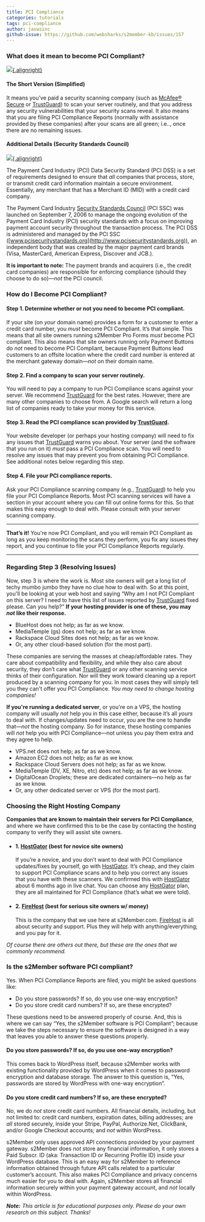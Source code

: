```yaml
---
title: PCI Compliance
categories: tutorials
tags: pci-compliance
author: jaswsinc
github-issue: https://github.com/websharks/s2member-kb/issues/157
---
```


### What does it mean to become PCI Compliant?

[![](https://c674753.ssl.cf2.rackcdn.com/security-8805-header-gray.gif){.alignright}](http://secure.trust-guard.com/certificates/8805)

#### The Short Version (Simplified)

It means you’ve paid a security scanning company (such as [McAfee® Secure](http://www.mcafeesecure.com) or [TrustGuard](http://s2member.com/r/trustguard/)) to scan your server routinely, and that you address any security vulnerabilities that your security scans reveal. It also means that you are filing PCI Compliance Reports (normally with assistance provided by these companies) after your scans are all green; i.e.., once there are no remaining issues.

#### Additional Details (Security Standards Council)

[![](//cdn.websharks-inc.com/s2member/uploads/pci-compliant.png){.alignright}](https://www.pcisecuritystandards.org/)

The Payment Card Industry (PCI) Data Security Standard (PCI DSS) is a set of requirements designed to ensure that _all_ companies that process, store, or transmit credit card information maintain a secure environment. Essentially, any merchant that has a Merchant ID (MID) with a credit card company.

The Payment Card Industry [Security Standards Council](https://www.pcisecuritystandards.org/) (PCI SSC) was launched on September 7, 2006 to manage the ongoing evolution of the Payment Card Industry (PCI) security standards with a focus on improving payment account security throughout the transaction process. The PCI DSS is administered and managed by the PCI SSC ([www.pcisecuritystandards.org](http://www.pcisecuritystandards.org)), an independent body that was created by the major payment card brands (Visa, MasterCard, American Express, Discover and JCB.). 

**It is important to note:** The payment brands and acquirers (i.e., the credit card companies) are responsible for enforcing compliance (should they choose to do so)—_not_ the PCI council.

### How do I Become PCI Compliant?

#### **Step 1.** Determine whether or not you need to become PCI compliant.

If your site (on _your_ domain name) provides a form for a customer to enter a credit card number, you _must_ become PCI Compliant. It’s that simple. This means that all site owners running s2Member Pro Forms _must_ become PCI compliant. This also means that site owners running only Payment Buttons do _not_ need to become PCI Compliant, because Payment Buttons lead customers to an offsite location where the credit card number is entered at the merchant gateway domain—_not_ on their domain name.

#### **Step 2.** Find a company to scan your server routinely.

You will need to pay a company to run PCI Compliance scans against your server. We recommend [TrustGuard](http://s2member.com/r/trustguard/) for the best rates. However, there are many other companies to choose from. A Google search will return a long list of companies ready to take your money for this service.

#### **Step 3.** Read the PCI compliance scan provided by [TrustGuard](http://s2member.com/r/trustguard/).

Your website developer (or perhaps your hosting company) will need to fix any issues that [TrustGuard](http://s2member.com/r/trustguard/) warns you about. Your server (and the software that you run on it) _must_ pass a PCI Compliance scan. You will need to resolve any issues that may prevent you from obtaining PCI Compliance. See additional notes below regarding this step.

#### **Step 4.** File your PCI compliance reports.

Ask your PCI Compliance scanning company (e.g., [TrustGuard](http://s2member.com/r/trustguard/)) to help you file your PCI Compliance Reports. Most PCI scanning services will have a section in your account where you can fill out online forms for this. So that makes this easy enough to deal with. Please consult with your server scanning company.

---

**That’s it!** You're now PCI Compliant, and you will remain PCI Compliant as long as you keep monitoring the scans they perform, you fix any issues they report, and you continue to file your PCI Compliance Reports regularly.

---

### Regarding Step 3 (Resolving Issues)

Now, step 3 is where the work is. Most site owners will get a long list of techy mumbo jumbo they have no clue how to deal with. So at this point, you'll be looking at your web host and saying “Why am I not PCI Compliant on this server? I need to have this list of issues reported by [TrustGuard](http://s2member.com/r/trustguard/) fixed please. Can you help?” **If your hosting provider is one of these, you may _not_ like their response.**

-  BlueHost does not help; as far as we know.
- MediaTemple (gs) does not help; as far as we know.
- Rackspace Cloud Sites does not help; as far as we know.
- Or, any other cloud-based solution (for the most part).

These companies are serving the masses at cheap/affordable rates. They care about compatibility and flexibility, and while they also care about security, they don’t care what [TrustGuard](http://s2member.com/r/trustguard/) or any other scanning service thinks of their configuration. Nor will they work toward cleaning up a report produced by a scanning company for you. In most cases they will simply tell you they can't offer you PCI Compliance. _You may need to change hosting companies!_

**If you're running a dedicated server**, or you're on a VPS, the hosting company will usually _not_ help you in this case either, because it’s all _yours_ to deal with. If changes/updates need to occur, you are the one to handle that—_not_ the hosting company. So for instance, these hosting companies will _not_ help you with PCI Compliance—not unless you pay them extra and they agree to help.

- VPS.net does not help; as far as we know.
- Amazon EC2 does not help; as far as we know.
- Rackspace Cloud Servers does not help; as far as we know.
- MediaTemple (DV, XE, Nitro, etc) does not help; as far as we know.
- DigitalOcean Droplets; these are dedicated containers—no help as far as we know.
- Or, any other dedicated server or VPS (for the most part).

### Choosing the Right Hosting Company

**Companies that are known to maintain their servers for PCI Compliance**, and where we have confirmed this to be the case by contacting the hosting company to verify they will assist site owners.

<div class="li-margins"></div>

- #### 1. [HostGator](http://s2member.com/r/hostgator/) (best for novice site owners)

  If you’re a novice, and you don’t want to deal with PCI Compliance updates/fixes by yourself, go with [HostGator](http://s2member.com/r/hostgator/). It’s cheap, and they claim to support PCI Compliance scans and to help you correct any issues that you have with these scanners. We confirmed this with [HostGator](http://s2member.com/r/hostgator/) about 6 months ago in live chat. You can choose any [HostGator](http://s2member.com/r/hostgator/) plan, they are all maintained for PCI Compliance (that’s what we were told).

- #### 2. [FireHost](http://s2member.com/r/firehost/) (best for serious site owners w/ money)

  This is the company that we use here at s2Member.com. [FireHost](http://s2member.com/r/firehost/) is all about security and support. Plus they will help with anything/everything; and you pay for it.

_Of course there are others out there, but these are the ones that we commonly recommend._

### Is the s2Member software PCI compliant?

Yes. When PCI Compliance Reports are filed, you might be asked questions like:

-   Do you store passwords? If so, do you use one-way encryption?
-   Do you store credit card numbers? If so, are these encrypted?

These questions need to be answered properly of course. And, this is where we can say “Yes, the s2Member software is PCI Compliant”; because we take the steps necessary to ensure the software is designed in a way that leaves you able to answer these questions properly.

#### Do you store passwords? If so, do you use one-way encryption?

This comes back to WordPress itself, because s2Member works with existing functionality provided by WordPress when it comes to password encryption and database storage. The answer to this question is, “Yes, passwords are stored by WordPress with one-way encryption”.

#### Do you store credit card numbers? If so, are these encrypted?

No, we do _not_ store credit card numbers. All financial details, including, but not limited to: credit card numbers, expiration dates, billing addresses; are _all_ stored securely, inside your Stripe, PayPal, Authorize.Net, ClickBank, and/or Google Checkout accounts; and _not_ within WordPress.

s2Member only uses approved API connections provided by your payment gateway. s2Member does _not_ store any financial information, it only stores a Paid Subscr. ID (aka: Transaction ID or Recurring Profile ID) inside your WordPress database. This is an easy way for s2Member to reference information obtained through future API calls related to a particular customer’s account. This also makes PCI Compliance and privacy concerns much easier for you to deal with. Again, s2Member stores all financial information securely within your payment gateway account, and _not_ locally within WordPress.

_**Note:** This article is for educational purposes only. Please do your own research on this subject. Thanks!_
